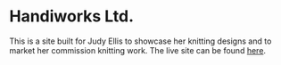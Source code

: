 # Handiworks Ltd.
This is a site built for Judy Ellis to showcase her knitting designs and to market her commission knitting work. The live site can be found [here](https://handiworksltd.com/about).
